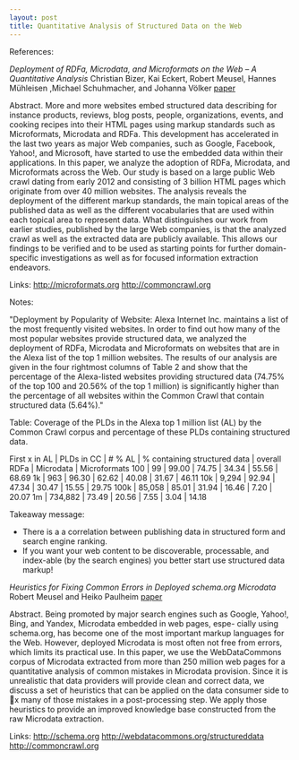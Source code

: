 ```yaml
---
layout: post
title: Quantitative Analysis of Structured Data on the Web
---
```



References:

*Deployment of RDFa, Microdata, and Microformats on the Web – A Quantitative Analysis*
Christian Bizer, Kai Eckert, Robert Meusel, Hannes Mühleisen ,Michael Schuhmacher, and Johanna Völker
[paper](http://dws.informatik.uni-mannheim.de/fileadmin/lehrstuehle/ki/pub/Bizer-etal-DeploymentRDFaMicrodataMicroformats-ISWC-InUse-2013.pdf)


Abstract.
More and more websites embed structured data describing for instance
products, reviews, blog posts, people, organizations, events, and cooking recipes
into their HTML pages using markup standards such as Microformats, Microdata
and RDFa. This development has accelerated in the last two years as major Web
companies, such as Google, Facebook, Yahoo!, and Microsoft, have started to
use the embedded data within their applications. In this paper, we analyze the
adoption of RDFa, Microdata, and Microformats across the Web. Our study is
based on a large public Web crawl dating from early 2012 and consisting of 3
billion HTML pages which originate from over 40 million websites. The analysis
reveals the deployment of the different markup standards, the main topical areas
of the published data as well as the different vocabularies that are used within each
topical area to represent data. What distinguishes our work from earlier studies,
published by the large Web companies, is that the analyzed crawl as well as the
extracted data are publicly available. This allows our findings to be verified and to
be used as starting points for further domain-specific investigations as well as for
focused information extraction endeavors.


Links:
http://microformats.org
http://commoncrawl.org


Notes:


"Deployment by Popularity of Website: Alexa Internet Inc. maintains a list of the
most frequently visited websites. In order to find out how many of the most popular
websites provide structured data, we analyzed the deployment of RDFa, Microdata and
Microformats on websites that are in the Alexa list of the top 1  million websites. The
results of our analysis are given in the four rightmost columns of Table 2 and show that
the percentage of the Alexa-listed websites providing structured data (74.75% of the top
100 and 20.56% of the top 1  million) is significantly higher than the percentage of all
websites within the Common Crawl that contain structured data (5.64%)."


Table: Coverage of the PLDs in the Alexa top 1  million list (AL) by the Common Crawl corpus
and percentage of these PLDs containing structured data.

First x in AL |  PLDs in CC | # % AL |  % containing structured data | overall RDFa |  Microdata | Microformats
100   | 99             |  99.00 | 74.75  | 34.34   | 55.56   | 68.69
1k      | 963           |  96.30 | 62.62  | 40.08   |  31.67  | 46.11
10k   |  9,294       |  92.94 |  47.34  | 30.47  | 15.55   | 29.75
100k |  85,058    |  85.01 |  31.94  | 16.46  |  7.20     | 20.07
1m     |  734,882 |  73.49 |  20.56  |  7.55   | 3.04       | 14.18



Takeaway message:
* There  is a a correlation between publishing data in structured form and search engine ranking.
* If you want your web content to be discoverable, processable, and  index-able
(by the search engines) you better start use structured data markup!






*Heuristics for Fixing Common Errors in Deployed schema.org Microdata*
Robert Meusel and Heiko Paulheim
[paper](http://dws.informatik.uni-mannheim.de/fileadmin/lehrstuehle/ki/pub/MeuselPaulheim-HeuristicsForFixingCommonErrorsInDeployedSchemaOrgMicrodata-ESWC2015.pdf)


Abstract.
Being  promoted  by  major  search  engines  such  as  Google,
Yahoo!,  Bing,  and  Yandex,  Microdata  embedded  in  web  pages,  espe-
cially using schema.org, has become one of the most important markup
languages for the Web. However, deployed Microdata is most often not
free  from  errors,  which  limits  its  practical  use.  In  this  paper,  we  use
the WebDataCommons corpus of Microdata extracted from more than
250  million  web  pages  for  a  quantitative  analysis  of  common  mistakes
in  Microdata  provision.  Since  it  is  unrealistic  that data providers will
provide clean and correct data, we discuss a set of heuristics that can
be applied on the data consumer side to x many of those mistakes in a
post-processing step. We apply those heuristics to provide an improved
knowledge base constructed from the raw Microdata extraction.



Links:
http://schema.org
http://webdatacommons.org/structureddata
http://commoncrawl.org
